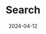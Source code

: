 ---
layout: "search"
url: "/search/"
summary: Search
title: Search
tags:
categories:
date: 2024-04-12
lastMod: 2024-04-12
---